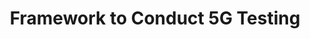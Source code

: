 ---
title: Framework to Conduct 5G Testing
start-date: April 27,2021
end-date: April 28, 2021 #otherwise use end-date
featured: yes #puts meeting on homepage
description: Framework to Conduct 5G Testing
overview: 'The two half-day sessions will focus on the Framework To Conduct 5G Testing. They will also conduct two moderated exercises walking through the framework, with two selected federal 5G use-cases.'
image: federal-mobility-group.png
image-alt: federal mobility group
link: 
external: 1


---